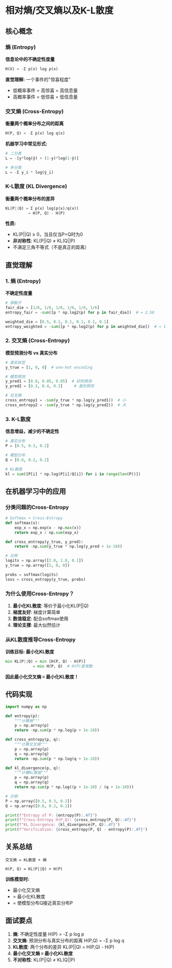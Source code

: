 # 相对熵/交叉熵以及K-L散度

## 核心概念

### 熵 (Entropy)

**信息论中的不确定性度量**

```python
H(X) = -Σ p(x) log p(x)
```

**直觉理解:** 一个事件的"惊喜程度"
- 低概率事件 = 高惊喜 = 高信息量
- 高概率事件 = 低惊喜 = 低信息量

### 交叉熵 (Cross-Entropy)

**衡量两个概率分布之间的距离**

```python
H(P, Q) = -Σ p(x) log q(x)
```

**机器学习中常见形式:**
```python
# 二分类
L = -[y*log(ŷ) + (1-y)*log(1-ŷ)]

# 多分类
L = -Σ y_i * log(ŷ_i)
```

### K-L散度 (KL Divergence)

**衡量两个概率分布的差异**

```python
KL(P||Q) = Σ p(x) log(p(x)/q(x))
          = H(P, Q) - H(P)
```

**性质:**
- KL(P||Q) ≥ 0，当且仅当P=Q时为0
- **非对称性**: KL(P||Q) ≠ KL(Q||P)
- 不满足三角不等式（不是真正的距离）

## 直觉理解

### 1. 熵 (Entropy)

**不确定性度量**
```python
# 掷骰子
fair_die = [1/6, 1/6, 1/6, 1/6, 1/6, 1/6]
entropy_fair = -sum([p * np.log2(p) for p in fair_die])  # ≈ 2.58

weighted_die = [0.5, 0.1, 0.1, 0.1, 0.1, 0.1]
entropy_weighted = -sum([p * np.log2(p) for p in weighted_die])  # ≈ 1.86
```

### 2. 交叉熵 (Cross-Entropy)

**模型预测分布 vs 真实分布**

```python
# 真实标签
y_true = [1, 0, 0]  # one-hot encoding

# 模型预测
y_pred1 = [0.9, 0.05, 0.05]  # 好的预测
y_pred2 = [0.3, 0.4, 0.3]     # 差的预测

# 交叉熵
cross_entropy1 = -sum(y_true * np.log(y_pred1))  # 小
cross_entropy2 = -sum(y_true * np.log(y_pred2))  # 大
```

### 3. K-L散度

**信息增益，减少的不确定性**

```python
# 真实分布
P = [0.5, 0.3, 0.2]

# 模型分布
Q = [0.6, 0.2, 0.2]

# KL散度
kl = sum([P[i] * np.log(P[i]/Q[i]) for i in range(len(P))])
```

## 在机器学习中的应用

### 分类问题的Cross-Entropy

```python
# Softmax + Cross-Entropy
def softmax(x):
    exp_x = np.exp(x - np.max(x))
    return exp_x / np.sum(exp_x)

def cross_entropy(y_true, y_pred):
    return -np.sum(y_true * np.log(y_pred + 1e-10))

# 示例
logits = np.array([2.0, 1.0, 0.1])
y_true = np.array([1, 0, 0])

probs = softmax(logits)
loss = cross_entropy(y_true, probs)
```

### 为什么使用Cross-Entropy？

1. **最小化KL散度**: 等价于最小化KL(P||Q)
2. **梯度友好**: 梯度计算简单
3. **数值稳定**: 配合softmax使用
4. **理论支撑**: 最大似然估计

### 从KL散度推导Cross-Entropy

**训练目标: 最小化KL散度**
```python
min KL(P||Q) = min [H(P, Q) - H(P)]
            = min H(P, Q)  # H(P)是常数
```

**因此最小化交叉熵 ≡ 最小化KL散度！**

## 代码实现

```python
import numpy as np

def entropy(p):
    """计算熵"""
    p = np.array(p)
    return -np.sum(p * np.log(p + 1e-10))

def cross_entropy(p, q):
    """计算交叉熵"""
    p = np.array(p)
    q = np.array(q)
    return -np.sum(p * np.log(q + 1e-10))

def kl_divergence(p, q):
    """计算KL散度"""
    p = np.array(p)
    q = np.array(q)
    return np.sum(p * np.log((p + 1e-10) / (q + 1e-10)))

# 示例
P = np.array([0.5, 0.3, 0.2])
Q = np.array([0.6, 0.2, 0.2])

print(f"Entropy of P: {entropy(P):.4f}")
print(f"Cross-Entropy H(P,Q): {cross_entropy(P, Q):.4f}")
print(f"KL Divergence: {kl_divergence(P, Q):.4f}")
print(f"Verification: {cross_entropy(P, Q) - entropy(P):.4f}")
```

## 关系总结

```
交叉熵 = KL散度 + 熵

H(P, Q) = KL(P||Q) + H(P)
```

**训练模型时:**
- 最小化交叉熵
- = 最小化KL散度
- = 使模型分布Q接近真实分布P

## 面试要点

1. **熵**: 不确定性度量 H(P) = -Σ p log p
2. **交叉熵**: 预测分布与真实分布的距离 H(P,Q) = -Σ p log q
3. **KL散度**: 两个分布的差异 KL(P||Q) = H(P,Q) - H(P)
4. **最小化交叉熵 ≡ 最小化KL散度**
5. **不对称性**: KL(P||Q) ≠ KL(Q||P)
